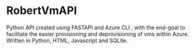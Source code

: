 # RobertVmAPI
Python API created using FASTAPI and Azure CLI , with the end-goal to facilitate the easier provisioning and deprovisioning of vms within Azure.
Written in Python, HTML, Javascript and SQLite.
